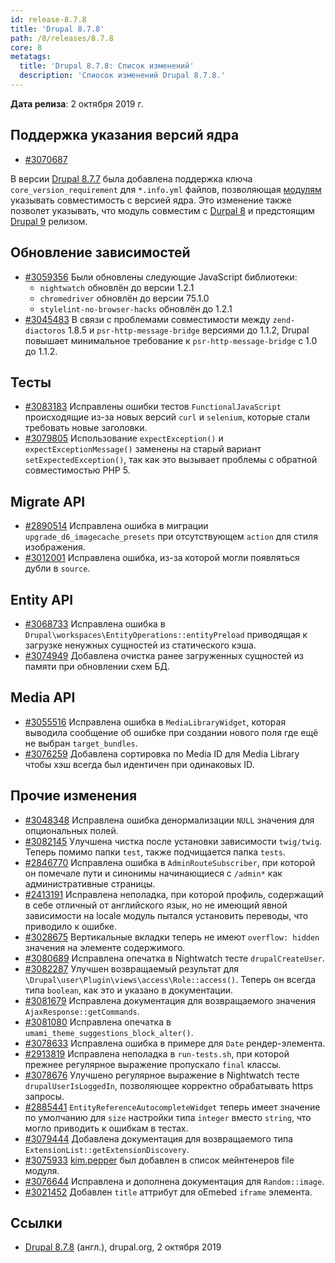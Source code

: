 ```yaml
---
id: release-8.7.8
title: 'Drupal 8.7.8'
path: /8/releases/8.7.8
core: 8
metatags:
  title: 'Drupal 8.7.8: Список изменений'
  description: 'Спиосок изменений Drupal 8.7.8.'
---
```


**Дата релиза**: 2 октября 2019 г.

## Поддержка указания версий ядра

- [#3070687](https://www.drupal.org/node/3070687)

В версии [Drupal 8.7.7](release-8.7.7.md) была добавлена поддержка ключа `core_version_requirement` для `*.info.yml` файлов, позволяющая [модулям](../modules/modules.md) указывать совместимость с версией ядра. Это изменение также позволет указывать, что модуль совместим с [Durpal 8](../drupal-8.md) и предстоящим [Drupal 9](../../9/drupal-9.md) релизом.

## Обновление зависимостей

- [#3059356](https://www.drupal.org/node/3059356) Были обновлены следующие JavaScript библиотеки:
  - `nightwatch` обновлён до версии 1.2.1
  - `chromedriver` обновлён до версии 75.1.0
  - `stylelint-no-browser-hacks` обновлён до 1.2.1
- [#3045483](https://www.drupal.org/node/3045483) В связи с проблемами совместимости между `zend-diactoros` 1.8.5 и `psr-http-message-bridge` версиями до 1.1.2, Drupal повышает минимальное требование к `psr-http-message-bridge` с 1.0 до 1.1.2.

## Тесты

- [#3083183](https://www.drupal.org/node/3083183) Исправлены ошибки тестов `FunctionalJavaScript` происходящие из-за новых версий `curl` и `selenium`, которые стали требовать новые заголовки.
- [#3079805](https://www.drupal.org/node/3079805) Использование `expectException()` и `expectExceptionMessage()` заменены на старый вариант `setExpectedException()`, так как это вызывает проблемы с обратной совместимостью PHP 5.

## Migrate API

- [#2890514](https://www.drupal.org/node/2890514) Исправлена ошибка в миграции `upgrade_d6_imagecache_presets` при отсутствующем `action` для стиля изображения.
- [#3012001](https://www.drupal.org/node/3012001) Исправлена ошибка, из-за которой могли появляться дубли в `source`.

## Entity API

- [#3068733](https://www.drupal.org/node/3068733) Исправлена ошибка в `Drupal\workspaces\EntityOperations::entityPreload` приводящая к загрузке ненужных сущностей из статического кэша.
- [#3074949](https://www.drupal.org/node/3074949) Добавлена очистка ранее загруженных сущностей из памяти при обновлении схем БД.

## Media API

- [#3055516](https://www.drupal.org/node/3055516) Исправлена ошибка в `MediaLibraryWidget`, которая выводила сообщение об ошибке при создании нового поля где ещё не выбран `target_bundles`.
- [#3076259](https://www.drupal.org/node/3076259) Добавлена сортировка по Media ID для Media Library чтобы хэш всегда был идентичен при одинаковых ID.

## Прочие изменения

- [#3048348](https://www.drupal.org/node/3048348) Исправлена ошибка денормализации `NULL` значения для опциональных полей.
- [#3082145](https://www.drupal.org/node/3082145) Улучшена чистка после установки зависимости `twig/twig`. Теперь помимо папки `test`, также подчищается папка `tests`.
- [#2846770](https://www.drupal.org/node/2846770) Исправлена ошибка в `AdminRouteSubscriber`, при которой он помечале пути и синонимы начинающиеся с `/admin*` как административные страницы.
- [#2413191](https://www.drupal.org/node/2413191) Исправлена неполадка, при которой профиль, содержащий в себе отличный от английского язык, но не имеющий явной зависимости на locale модуль пытался установить переводы, что приводило к ошибке.
- [#3028675](https://www.drupal.org/node/3028675) Вертикальные вкладки теперь не имеют `overflow: hidden` значения на элементе содержимого.
- [#3080689](https://www.drupal.org/node/3080689) Исправлена опечатка в Nightwatch тесте `drupalCreateUser`.
- [#3082287](https://www.drupal.org/node/3082287) Улучшен возвращаемый результат для `\Drupal\user\Plugin\views\access\Role::access()`. Теперь он всегда типа `boolean`, как это и указано в документации.
- [#3081679](https://www.drupal.org/node/3081679) Исправлена документация для возвращаемого значения `AjaxResponse::getCommands`.
- [#3081080](https://www.drupal.org/node/3081080) Исправлена опечатка в `umami_theme_suggestions_block_alter()`.
- [#3078633](https://www.drupal.org/node/3078633) Исправлена ошибка в примере для `Date` рендер-элемента.
- [#2913819](https://www.drupal.org/node/2913819) Исправлена неполадка в `run-tests.sh`, при которой прежнее регулярное выражение пропускало `final` классы.
- [#3078676](https://www.drupal.org/node/3078676) Улучшено регулярное выражение в Nightwatch тесте `drupalUserIsLoggedIn`, позволяющее корректно обрабатывать https запросы.
- [#2885441](https://www.drupal.org/node/2885441) `EntityReferenceAutocompleteWidget` теперь имеет значение по умолчанию для `size` настройки типа `integer` вместо `string`, что могло приводить к ошибкам в тестах.
- [#3079444](https://www.drupal.org/node/3079444) Добавлена документация для возвращаемого типа `ExtensionList::getExtensionDiscovery`.
- [#3075933](https://www.drupal.org/node/3075933) [kim.pepper](https://www.drupal.org/u/kimpepper) был добавлен в список мейнтенеров file модуля.
- [#3076644](https://www.drupal.org/node/3076644) Исправлена и дополнена документация для `Random::image`.
- [#3021452](https://www.drupal.org/node/3021452) Добавлен `title` аттрибут для oEmebed `iframe` элемента.

## Ссылки

- [Drupal 8.7.8](https://www.drupal.org/project/drupal/releases/8.7.8) (англ.), drupal.org, 2 октября 2019
